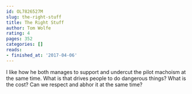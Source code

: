 ```yaml
---
id: OL7826527M
slug: the-right-stuff
title: The Right Stuff
author: Tom Wolfe
rating: 4
pages: 352
categories: []
reads:
- finished_at: '2017-04-06'
---
```

I like how he both manages to support and undercut the pilot machoism at the same time. What is that drives people to do dangerous things? What is the cost? Can we respect and abhor it at the same time?
